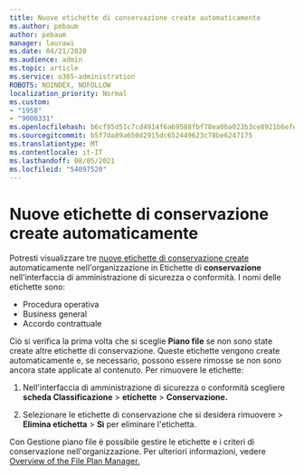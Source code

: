 ```yaml
---
title: Nuove etichette di conservazione create automaticamente
ms.author: pebaum
author: pebaum
manager: laurawi
ms.date: 04/21/2020
ms.audience: admin
ms.topic: article
ms.service: o365-administration
ROBOTS: NOINDEX, NOFOLLOW
localization_priority: Normal
ms.custom:
- "1958"
- "9000331"
ms.openlocfilehash: b6cf95d51c7cd4914f6a69588fbf78ea0ba023b3ce8921b6efef6d97ab8bf66c
ms.sourcegitcommit: b5f7da89a650d2915dc652449623c78be6247175
ms.translationtype: MT
ms.contentlocale: it-IT
ms.lasthandoff: 08/05/2021
ms.locfileid: "54097520"
---
```

# <a name="new-retention-labels-created-automatically"></a>Nuove etichette di conservazione create automaticamente

Potresti visualizzare tre [nuove etichette di conservazione create](https://docs.microsoft.com/microsoft-365/compliance/file-plan-manager) automaticamente nell'organizzazione in Etichette di **conservazione** nell'interfaccia di amministrazione di sicurezza o conformità. I nomi delle etichette sono:

- Procedura operativa
- Business general
- Accordo contrattuale

Ciò si verifica la prima volta che si sceglie **Piano file** se non sono state create altre etichette di conservazione. Queste etichette vengono create automaticamente e, se necessario, possono essere rimosse se non sono ancora state applicate al contenuto. Per rimuovere le etichette:

1. Nell'interfaccia di amministrazione di sicurezza o conformità scegliere **scheda Classificazione**  >  **etichette**  >  **Conservazione.**

1. Selezionare le etichette di conservazione che si desidera rimuovere > **Elimina etichetta**  >  **Sì** per eliminare l'etichetta.

Con Gestione piano file è possibile gestire le etichette e i criteri di conservazione nell'organizzazione. Per ulteriori informazioni, vedere [Overview of the File Plan Manager.](https://docs.microsoft.com/microsoft-365/compliance/file-plan-manager)